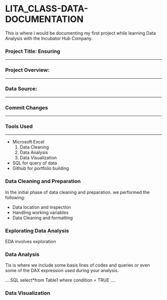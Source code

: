 # LITA_CLASS-DATA-DOCUMENTATION
This is where i would be documenting my first project while learning Data Analysis with the Incubator Hub Company.

### Project Title: Ensuring
-----------

### Project Overview: 
--------------

### Data Source: 
-------------

### Commit Changes
-------------

### Tools Used
----------
 - Microsoft Excel
   1. Data Cleaning
   2. Data Analysis
   3. Data Visualization
 - SQL for query of data
 - Github for portfolio building

### Data Cleaning and Preparation
In the initial phase of data cleaning and preparation. we performed the following:
- Data location and inspection
- Handling working variables
- Data Cleaning and formatting

### Explorating Data Analysis
EDA involves exploration

### Data Analysis
Tis is where we include some basis lines of codes and queries or even some of the DAX expression used during your analysis.

....SQL
select*from Table1
where 
condition = TRUE
....

### Data Visualization

